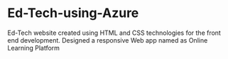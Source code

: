# Ed-Tech-using-Azure
Ed-Tech website created using HTML and CSS technologies for the front end development.
Designed a responsive Web app named as Online Learning Platform 
